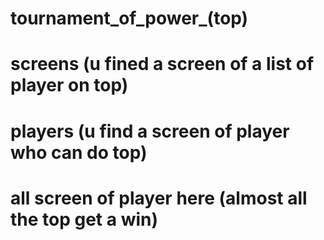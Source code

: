 # tournament_of_power_(top)

# screens (u fined a screen of a list of player on top)

# players (u find a screen of player who can do top)

# all screen of player here (almost all the top get a win)